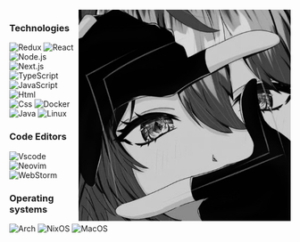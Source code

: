 <div align="center">

<div align="right">
  
<br>

<img align="right" src="meow.jpg" width="380px" height="380px">

</div>

<div align="left">
  
### Technologies
![Redux](https://img.shields.io/badge/Redux%20-B2BEB5?style=for-the-badge&logo=redux&logoColor=000000)
![React](https://img.shields.io/badge/React%20-B2BEB5?style=for-the-badge&logo=react&logoColor=000000)
![Node.js](https://img.shields.io/badge/Node.js%20-B2BEB5?style=for-the-badge&logo=node.js&logoColor=000000)
![Next.js](https://img.shields.io/badge/Next.js%20-B2BEB5?style=for-the-badge&logo=next.js&logoColor=000000)<br>
![TypeScript](https://img.shields.io/badge/Typescript%20-B2BEB5?style=for-the-badge&logo=typescript&logoColor=000000)
![JavaScript](https://img.shields.io/badge/Javascript%20-B2BEB5?style=for-the-badge&logo=javascript&logoColor=000000)
![Html](https://img.shields.io/badge/Html%20-B2BEB5?style=for-the-badge&logo=html5&logoColor=000000)<br>
![Css](https://img.shields.io/badge/Css%20-B2BEB5?style=for-the-badge&logo=tailwindcss&logoColor=000000)
![Docker](https://img.shields.io/badge/Docker%20-B2BEB5?style=for-the-badge&logo=docker&logoColor=000000)
![Java](https://img.shields.io/badge/Java%20-B2BEB5?style=for-the-badge&logo=openJDK&logoColor=000000)
![Linux](https://img.shields.io/badge/Linux%20-B2BEB5?style=for-the-badge&logo=linux&logoColor=000000)

### Code Editors  
![Vscode](https://img.shields.io/badge/%20Vscode-B2BEB5?style=for-the-badge&logo=vscodium&logoColor=000000)
![Neovim](https://img.shields.io/badge/%20Neovim-B2BEB5?style=for-the-badge&logo=neovim&logoColor=000000)
![WebStorm](https://img.shields.io/badge/%20WebStorm-B2BEB5?style=for-the-badge&logo=webstorm&logoColor=000000)


### Operating systems
![Arch](https://img.shields.io/badge/Arch%20-B2BEB5?style=for-the-badge&logo=arch-linux&logoColor=000000)
![NixOS](https://img.shields.io/badge/NixOS%20-B2BEB5?style=for-the-badge&logo=nixos&logoColor=000000)
![MacOS](https://img.shields.io/badge/MacOS%20-B2BEB5?style=for-the-badge&logo=macos&logoColor=000000)
</div>
